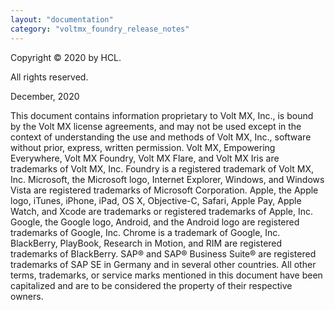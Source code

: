 ```yaml
---
layout: "documentation"
category: "voltmx_foundry_release_notes"
---
```

                   

Copyright © 2020 by HCL.

All rights reserved.

December, 2020

This document contains information proprietary to Volt MX, Inc., is bound by the Volt MX license agreements, and may not be used except in the context of understanding the use and methods of Volt MX, Inc., software without prior, express, written permission. Volt MX, Empowering Everywhere, Volt MX Foundry, Volt MX Flare, and Volt MX Iris are trademarks of Volt MX, Inc. Foundry is a registered trademark of Volt MX, Inc. Microsoft, the Microsoft logo, Internet Explorer, Windows, and Windows Vista are registered trademarks of Microsoft Corporation. Apple, the Apple logo, iTunes, iPhone, iPad, OS X, Objective-C, Safari, Apple Pay, Apple Watch, and Xcode are trademarks or registered trademarks of Apple, Inc. Google, the Google logo, Android, and the Android logo are registered trademarks of Google, Inc. Chrome is a trademark of Google, Inc. BlackBerry, PlayBook, Research in Motion, and RIM are registered trademarks of BlackBerry. SAP® and SAP® Business Suite® are registered trademarks of SAP SE in Germany and in several other countries. All other terms, trademarks, or service marks mentioned in this document have been capitalized and are to be considered the property of their respective owners.
